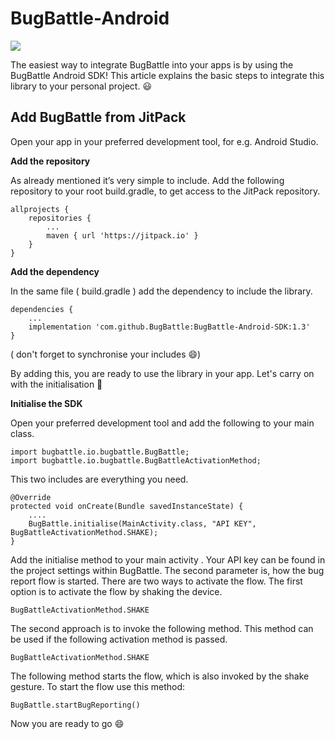 # BugBattle-Android 
[![](https://jitpack.io/v/BoehlerBrothers/bugbattle-android-sdk.svg)](https://jitpack.io/BugBattle/BugBattle-Android-SDK)

The easiest way to integrate BugBattle into your apps is by using the BugBattle Android SDK! This article explains the basic steps to integrate this library to your personal project. 😃

## Add BugBattle from JitPack
Open your app in your preferred  development tool, for e.g. Android Studio.

**Add the repository**

As already mentioned  it’s very simple to include. Add the following repository to your root build.gradle, to get access to the JitPack repository.
```
allprojects {
    repositories {
        ...
        maven { url 'https://jitpack.io' }
    }
}
```

**Add the dependency**

In the same file ( build.gradle ) add the dependency to include the library. 
```
dependencies {
    ...
    implementation 'com.github.BugBattle:BugBattle-Android-SDK:1.3'
}
```
( don't forget to synchronise your includes 😄)

By adding this, you are ready to use the library in your app. Let's carry on with the initialisation 🎉


**Initialise the SDK**

Open your preferred development tool and add the following to your main class.

```
import bugbattle.io.bugbattle.BugBattle;  
import bugbattle.io.bugbattle.BugBattleActivationMethod; 
```
This two includes are everything you need.
```
@Override      
protected void onCreate(Bundle savedInstanceState) {          
    .... 
    BugBattle.initialise(MainActivity.class, "API KEY", BugBattleActivationMethod.SHAKE);            
} 
```
Add the initialise method to your main activity . Your API key can be found in the project settings within BugBattle. The second parameter is, how the bug report flow is started. There are two ways to activate the flow. The first option is to activate the flow by shaking the device. 
```
BugBattleActivationMethod.SHAKE
```
The second approach is to invoke the following method. This method can be used if the following activation method is passed.
```
BugBattleActivationMethod.SHAKE
```
The following method starts the flow, which is also invoked by the shake gesture. To start the flow use this method:
```
BugBattle.startBugReporting()
```
Now you are ready to go 😄
